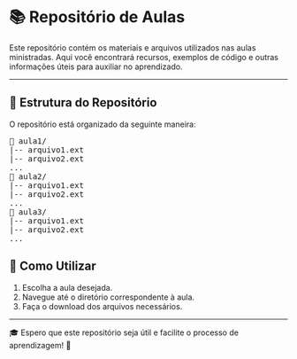 # 📚 Repositório de Aulas

Este repositório contém os materiais e arquivos utilizados nas aulas ministradas. Aqui você encontrará recursos, exemplos de código e outras informações úteis para auxiliar no aprendizado.

---

## 📂 Estrutura do Repositório

O repositório está organizado da seguinte maneira:

<pre>
📂 aula1/
|-- arquivo1.ext
|-- arquivo2.ext
...
📂 aula2/
|-- arquivo1.ext
|-- arquivo2.ext
...
📂 aula3/
|-- arquivo1.ext
|-- arquivo2.ext
...
</pre>

## 📝 Como Utilizar

1. Escolha a aula desejada.
2. Navegue até o diretório correspondente à aula.
3. Faça o download dos arquivos necessários.

---

🎓 Espero que este repositório seja útil e facilite o processo de aprendizagem! 🚀
